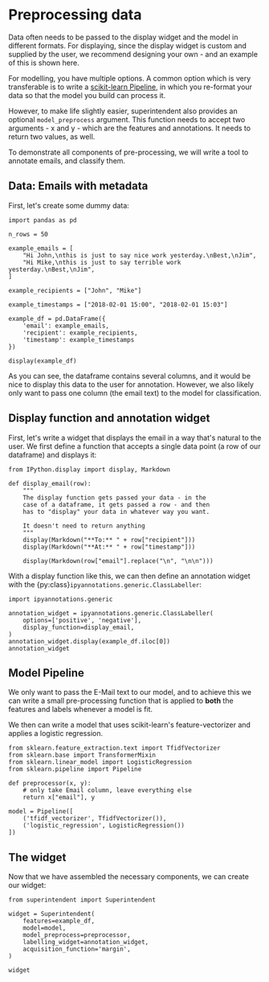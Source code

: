 # Preprocessing data

Data often needs to be passed to the display widget and the model in different
formats. For displaying, since the display widget is custom and supplied by the
user, we recommend designing your own - and an example of this is shown here.

For modelling, you have multiple options. A common option which is very
transferable is to write a [scikit-learn Pipeline](https://scikit-learn.org/stable/modules/generated/sklearn.pipeline.Pipeline.html),
in which you re-format your data so that the model you build can process it.

However, to make life slightly easier, superintendent also provides an optional
`model_preprocess` argument. This function needs to accept two arguments - x
and y - which are the features and annotations. It needs to return two values,
as well.

To demonstrate all components of pre-processing, we will write a tool to annotate
emails, and classify them.

## Data: Emails with metadata

First, let's create some dummy data:

```{jupyter-execute}
import pandas as pd

n_rows = 50

example_emails = [
    "Hi John,\nthis is just to say nice work yesterday.\nBest,\nJim",
    "Hi Mike,\nthis is just to say terrible work yesterday.\nBest,\nJim",
]

example_recipients = ["John", "Mike"]

example_timestamps = ["2018-02-01 15:00", "2018-02-01 15:03"]

example_df = pd.DataFrame({
    'email': example_emails,
    'recipient': example_recipients,
    'timestamp': example_timestamps
})

display(example_df)
```

As you can see, the dataframe contains several columns, and it would be nice
to display this data to the user for annotation. However, we also likely only
want to pass one column (the email text) to the model for classification.

## Display function and annotation widget

First, let's write a widget that displays the email in a way that's natural
to the user. We first define a function that accepts a single data point (a row
of our dataframe) and displays it:

```{jupyter-execute}
from IPython.display import display, Markdown

def display_email(row):
    """
    The display function gets passed your data - in the
    case of a dataframe, it gets passed a row - and then
    has to "display" your data in whatever way you want.
    
    It doesn't need to return anything
    """
    display(Markdown("**To:** " + row["recipient"]))
    display(Markdown("**At:** " + row["timestamp"]))

    display(Markdown(row["email"].replace("\n", "\n\n")))
```

With a display function like this, we can then define an annotation widget
with the {py:class}`ipyannotations.generic.ClassLabeller`:

```{jupyter-execute}
import ipyannotations.generic

annotation_widget = ipyannotations.generic.ClassLabeller(
    options=['positive', 'negative'],
    display_function=display_email,
)
annotation_widget.display(example_df.iloc[0])
annotation_widget
```

## Model Pipeline

We only want to pass the E-Mail text to our model, and to achieve this we can write a small pre-processing function that is applied to **both** the features and labels whenever a model is fit.

We then can write a model that uses scikit-learn's feature-vectorizer and applies a logistic regression.

```{jupyter-execute}
from sklearn.feature_extraction.text import TfidfVectorizer
from sklearn.base import TransformerMixin
from sklearn.linear_model import LogisticRegression
from sklearn.pipeline import Pipeline

def preprocessor(x, y):
    # only take Email column, leave everything else
    return x["email"], y

model = Pipeline([
    ('tfidf_vectorizer', TfidfVectorizer()),
    ('logistic_regression', LogisticRegression())
])
```

## The widget

Now that we have assembled the necessary components, we can create our widget:

```{jupyter-execute}
from superintendent import Superintendent

widget = Superintendent(
    features=example_df,
    model=model,
    model_preprocess=preprocessor,
    labelling_widget=annotation_widget,
    acquisition_function='margin',
)

widget
```
